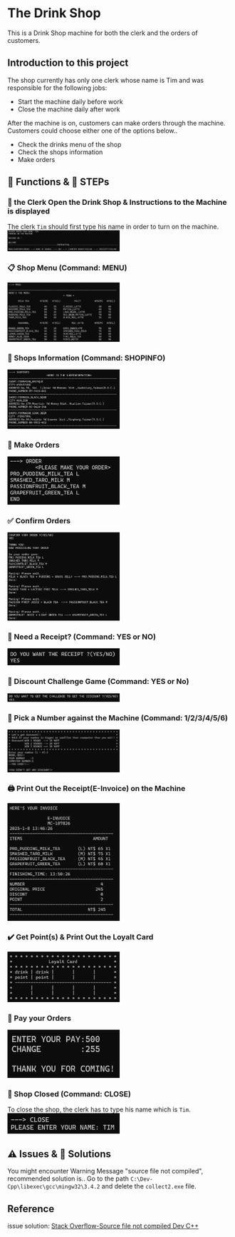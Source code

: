 # The Drink Shop
This is a Drink Shop machine for both the clerk and the orders of customers.

## Introduction to this project
The shop currently has only one clerk whose name is Tim and was responsible for the following jobs:
* Start the machine daily before work
* Close the machine daily after work

After the machine is on, customers can make orders through the machine.
Customers could choose either one of the options below..
* Check the drinks menu of the shop
* Check the shops information
* Make orders

## :wrench: Functions & :walking: STEPs

### :triangular_flag_on_post: the Clerk Open the Drink Shop & Instructions to the Machine is displayed
The clerk `Tim` should first type his name in order to turn on the machine.
<img src="demo_imgs\StartandInstruction.png" width=50%/>

### :clipboard: Shop Menu (Command: MENU)
<img src="demo_imgs\Menu.png" width=50%/>

### :tropical_drink: Shops Information (Command: SHOPINFO)
<img src="demo_imgs\Shopinfo.png" width=50%/>

### :pencil: Make Orders
<img src="demo_imgs\order.png" width=50%/>

### :white_check_mark: Confirm Orders
<img src="demo_imgs\confirmorder.png" width=50%/>

### :scroll: Need a Receipt? (Command: YES or NO)
<img src="demo_imgs\askReceipt.png" width=50%/>

### :game_die: Discount Challenge Game (Command: YES or No)
<img src="demo_imgs\discountChallenge.png" width=50%/>

### :slot_machine: Pick a Number against the Machine (Command: 1/2/3/4/5/6)
<img src="demo_imgs\ingame.png" width=50%/>

### 🖨️ Print Out the Receipt(E-Invoice) on the Machine
<img src="demo_imgs\invoice.png" width=50%/>

### :heavy_check_mark: Get Point(s) & Print Out the Loyalt Card
<img src="demo_imgs\loyaltcard.png" width=50%/>

### :money_with_wings: Pay your Orders
<img src="demo_imgs\pay.png" width=50%/>

### :closed_lock_with_key: Shop Closed (Command: CLOSE)
To close the shop, the clerk has to type his name which is `Tim`.
<img src="demo_imgs\closeshop.png" width=50%/>


## :warning: Issues & :key: Solutions
You might encounter Warning Message "source file not compiled", recommended solution is..
Go to the path `C:\Dev-Cpp\libexec\gcc\mingw32\3.4.2` and delete the `collect2.exe` file.

## Reference
issue solution: [Stack Overflow-Source file not compiled Dev C++](https://stackoverflow.com/questions/14514682/source-file-not-compiled-dev-c)